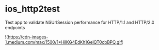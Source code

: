 # ios_http2test
Test app to validate NSUrlSession performance for HTTP/1.1 and HTTP/2.0 endpoints

!(https://cdn-images-1.medium.com/max/1500/1*HilKG4EdKh1GelQT0cbBPQ.gif)
